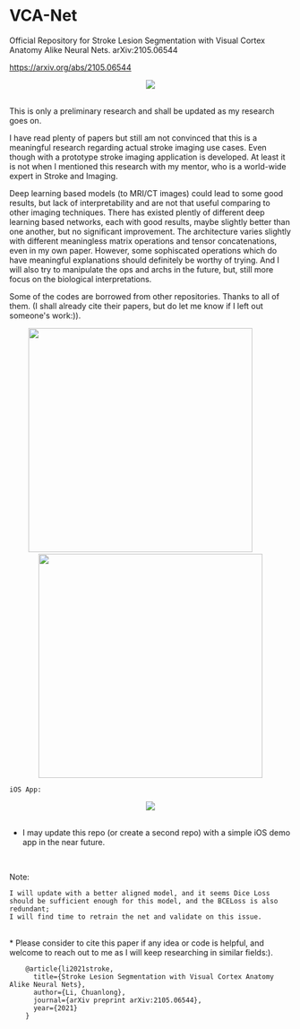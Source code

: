 # VCA-Net
Official Repository for Stroke Lesion Segmentation with Visual Cortex Anatomy Alike Neural Nets. arXiv:2105.06544

https://arxiv.org/abs/2105.06544

<div align=center>
<img src="https://github.com/DarkoBomer/VCA-Net/blob/main/pics/visual_cotex_a.jpg"/>
</div>
<br />

This is only a preliminary research and shall be updated as my research goes on.

I have read plenty of papers but still am not convinced that this is a meaningful research regarding actual stroke imaging use cases. 
Even though with a prototype stroke imaging application is developed. 
At least it is not when I mentioned this research with my mentor, who is a world-wide expert in Stroke and Imaging.

Deep learning based models (to MRI/CT images) could lead to some good results, but lack of interpretability and are not that useful comparing to other imaging techniques.
There has existed plently of different deep learning based networks, each with good results, maybe slightly better than one another, but no significant improvement.
The architecture varies slightly with different meaningless matrix operations and tensor concatenations, even in my own paper.
However, some sophiscated operations which do have meaningful explanations should definitely be worthy of trying.
And I will also try to manipulate the ops and archs in the future, but, still more focus on the biological interpretations.


Some of the codes are borrowed from other repositories. Thanks to all of them. (I shall already cite their papers, but do let me know if I left out someone's work:)).

<div align=center>
<img src="https://github.com/DarkoBomer/VCA-Net/blob/main/pics/results.jpg" height=400/> &emsp; &emsp;
<img src="https://github.com/DarkoBomer/VCA-Net/blob/main/pics/ss2.jpg" height=400/>
</div>

    iOS App:
<div align=center>
<img src="https://github.com/DarkoBomer/VCA-Net/blob/main/pics/ss1.jpg"/>
</div>
<br />

* I may update this repo (or create a second repo) with a simple iOS demo app in the near future.
<br />

<!-- ![image](pics/ss2.jpg) -->
Note:
    
    I will update with a better aligned model, and it seems Dice Loss should be sufficient enough for this model, and the BCELoss is also redundant; 
    I will find time to retrain the net and validate on this issue.
    
<br />
* Please consider to cite this paper if any idea or code is helpful, and welcome to reach out to me as I will keep researching in similar fields:).

        @article{li2021stroke,
          title={Stroke Lesion Segmentation with Visual Cortex Anatomy Alike Neural Nets},
          author={Li, Chuanlong},
          journal={arXiv preprint arXiv:2105.06544},
          year={2021}
        }
